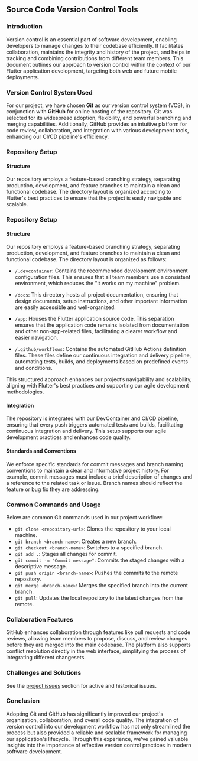 ## Source Code Version Control Tools

### Introduction
Version control is an essential part of software development, enabling developers to manage changes to their codebase efficiently. It facilitates collaboration, maintains the integrity and history of the project, and helps in tracking and combining contributions from different team members. This document outlines our approach to version control within the context of our Flutter application development, targeting both web and future mobile deployments.

### Version Control System Used
For our project, we have chosen **Git** as our version control system (VCS), in conjunction with **GitHub** for online hosting of the repository. Git was selected for its widespread adoption, flexibility, and powerful branching and merging capabilities. Additionally, GitHub provides an intuitive platform for code review, collaboration, and integration with various development tools, enhancing our CI/CD pipeline's efficiency.

### Repository Setup
#### Structure
Our repository employs a feature-based branching strategy, separating production, development, and feature branches to maintain a clean and functional codebase. The directory layout is organized according to Flutter's best practices to ensure that the project is easily navigable and scalable.

### Repository Setup
#### Structure
Our repository employs a feature-based branching strategy, separating production, development, and feature branches to maintain a clean and functional codebase. The directory layout is organized as follows:

- `/.devcontainer`: Contains the recommended development environment configuration files. This ensures that all team members use a consistent environment, which reduces the "it works on my machine" problem.

- `/docs`: This directory hosts all project documentation, ensuring that design documents, setup instructions, and other important information are easily accessible and well-organized.

- `/app`: Houses the Flutter application source code. This separation ensures that the application code remains isolated from documentation and other non-app-related files, facilitating a clearer workflow and easier navigation.

- `/.github/workflows`: Contains the automated GitHub Actions definition files. These files define our continuous integration and delivery pipeline, automating tests, builds, and deployments based on predefined events and conditions.

This structured approach enhances our project’s navigability and scalability, aligning with Flutter's best practices and supporting our agile development methodologies.


#### Integration
The repository is integrated with our DevContainer and CI/CD pipeline, ensuring that every push triggers automated tests and builds, facilitating continuous integration and delivery. This setup supports our agile development practices and enhances code quality.

#### Standards and Conventions
We enforce specific standards for commit messages and branch naming conventions to maintain a clear and informative project history. For example, commit messages must include a brief description of changes and a reference to the related task or issue. Branch names should reflect the feature or bug fix they are addressing.

### Common Commands and Usage
Below are common Git commands used in our project workflow:

- `git clone <repository-url>`: Clones the repository to your local machine.
- `git branch <branch-name>`: Creates a new branch.
- `git checkout <branch-name>`: Switches to a specified branch.
- `git add .`: Stages all changes for commit.
- `git commit -m "Commit message"`: Commits the staged changes with a descriptive message.
- `git push origin <branch-name>`: Pushes the commits to the remote repository.
- `git merge <branch-name>`: Merges the specified branch into the current branch.
- `git pull`: Updates the local repository to the latest changes from the remote.

### Collaboration Features
GitHub enhances collaboration through features like pull requests and code reviews, allowing team members to propose, discuss, and review changes before they are merged into the main codebase. The platform also supports conflict resolution directly in the web interface, simplifying the process of integrating different changesets.

### Challenges and Solutions
See the [project issues](https://github.com/derek-munday/PrisonersDilemmaExperiment/issues) section for active and historical issues.

### Conclusion
Adopting Git and GitHub has significantly improved our project's organization, collaboration, and overall code quality. The integration of version control into our development workflow has not only streamlined the process but also provided a reliable and scalable framework for managing our application's lifecycle. Through this experience, we've gained valuable insights into the importance of effective version control practices in modern software development.

